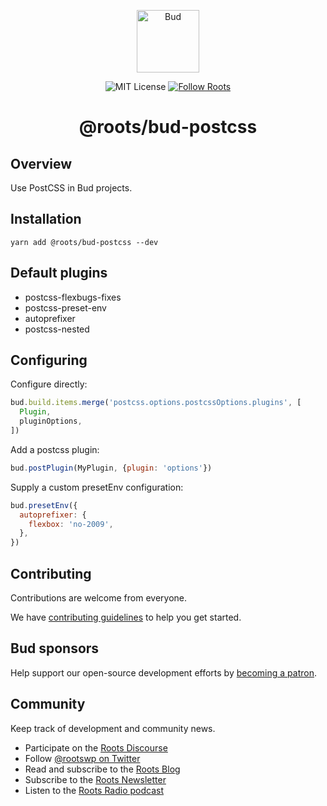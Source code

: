 <p align="center">
  <img alt="Bud" src="https://cdn.roots.io/app/uploads/logo-bud.svg" height="100">
</p>

<p align="center">
  <img
    alt="MIT License"
    src="https://img.shields.io/github/license/roots/bud?color=%23525ddc&style=flat-square"
  />

  <a href="https://twitter.com/rootswp">
    <img
      alt="Follow Roots"
      src="https://img.shields.io/twitter/follow/rootswp.svg?style=flat-square&color=1da1f2"
    />
  </a>
</p>

<h1 align="center">
  <strong>@roots/bud-postcss</strong>
</h1>

## Overview

Use PostCSS in Bud projects.

## Installation

`yarn add @roots/bud-postcss --dev`

## Default plugins

- postcss-flexbugs-fixes
- postcss-preset-env
- autoprefixer
- postcss-nested

## Configuring

Configure directly:

```js
bud.build.items.merge('postcss.options.postcssOptions.plugins', [
  Plugin,
  pluginOptions,
])
```

Add a postcss plugin:

```js
bud.postPlugin(MyPlugin, {plugin: 'options'})
```

Supply a custom presetEnv configuration:

```js
bud.presetEnv({
  autoprefixer: {
    flexbox: 'no-2009',
  },
})
```

## Contributing

Contributions are welcome from everyone.

We have [contributing guidelines](https://git.io/JTfPd) to help you get started.

## Bud sponsors

Help support our open-source development efforts by [becoming a patron](https://www.patreon.com/rootsdev).

## Community

Keep track of development and community news.

- Participate on the [Roots Discourse](https://discourse.roots.io/)
- Follow [@rootswp on Twitter](https://twitter.com/rootswp)
- Read and subscribe to the [Roots Blog](https://roots.io/blog/)
- Subscribe to the [Roots Newsletter](https://roots.io/subscribe/)
- Listen to the [Roots Radio podcast](https://roots.io/podcast/)
